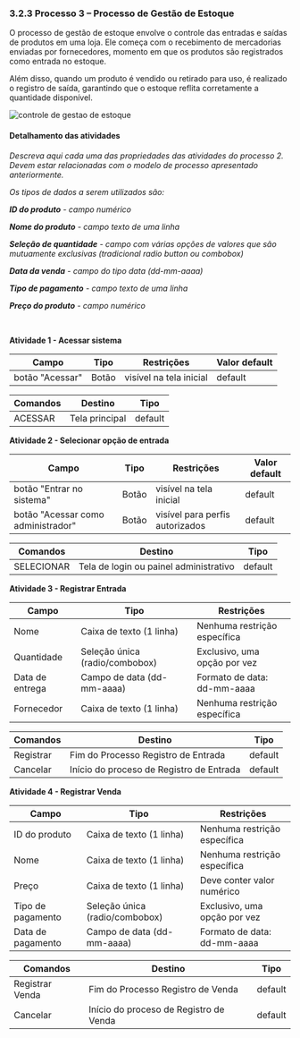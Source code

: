 ### 3.2.3 Processo 3 – Processo de Gestão de Estoque

O processo de gestão de estoque envolve o controle das entradas e saídas de produtos em uma loja. Ele começa com o recebimento de mercadorias enviadas por fornecedores, momento em que os produtos são registrados como entrada no estoque.

Além disso, quando um produto é vendido ou retirado para uso, é realizado o registro de saída, garantindo que o estoque reflita corretamente a quantidade disponível.

![controle de gestao de estoque](https://github.com/user-attachments/assets/cfb0627e-72ed-4c2f-a9c4-82aa35d5bfb5)

#### Detalhamento das atividades

_Descreva aqui cada uma das propriedades das atividades do processo 2. 
Devem estar relacionadas com o modelo de processo apresentado anteriormente._

_Os tipos de dados a serem utilizados são:_

_**ID do produto** - campo numérico_

_**Nome do produto** - campo texto de uma linha_

_**Seleção de quantidade** - campo com várias opções de valores que são mutuamente exclusivas (tradicional radio button ou combobox)_

_**Data da venda** - campo do tipo data (dd-mm-aaaa)_

_**Tipo de pagamento** - campo texto de uma linha_

_**Preço do produto** - campo numérico_

<br>

**Atividade 1 - Acessar sistema**

| **Campo**       | **Tipo** | **Restrições**               | **Valor default** |
|-----------------|----------|-------------------------------|-------------------|
| botão "Acessar" | Botão    | visível na tela inicial       | default           |

| **Comandos** | **Destino**    | **Tipo**  |
|--------------|----------------|-----------|
| ACESSAR      | Tela principal | default   |

**Atividade 2 - Selecionar opção de entrada**

| **Campo**               | **Tipo**   | **Restrições**                     | **Valor default** |
|-------------------------|------------|------------------------------------|-------------------|
| botão "Entrar no sistema" | Botão    | visível na tela inicial            | default           |
| botão "Acessar como administrador" | Botão | visível para perfis autorizados | default           |

| **Comandos** | **Destino**                  | **Tipo**  |
|--------------|------------------------------|-----------|
| SELECIONAR   | Tela de login ou painel administrativo | default   |


**Atividade 3 - Registrar Entrada**

| **Campo**         | **Tipo**                       | **Restrições**                             |
|-------------------|--------------------------------|--------------------------------------------|
| Nome              | Caixa de texto (1 linha)       | Nenhuma restrição específica               |
| Quantidade        | Seleção única (radio/combobox) | Exclusivo, uma opção por vez               |
| Data de entrega   | Campo de data (dd-mm-aaaa)     | Formato de data: dd-mm-aaaa                |
| Fornecedor        | Caixa de texto (1 linha)       | Nenhuma restrição específica               |

| **Comandos** |  **Destino** | **Tipo** |
| --- | --- | --- |
| Registrar | Fim do Processo Registro de Entrada | default |
| Cancelar | Início do proceso de Registro de Entrada | default |


**Atividade 4 - Registrar Venda**

| **Campo**           | **Tipo**                       | **Restrições**                             |
|---------------------|--------------------------------|--------------------------------------------|
| ID do produto       | Caixa de texto (1 linha)       | Nenhuma restrição específica               |
| Nome                | Caixa de texto (1 linha)       | Nenhuma restrição específica               |
| Preço               | Caixa de texto (1 linha)       | Deve conter valor numérico                 |
| Tipo de pagamento   | Seleção única (radio/combobox) | Exclusivo, uma opção por vez               |
| Data de pagamento   | Campo de data (dd-mm-aaaa)     | Formato de data: dd-mm-aaaa                |

| **Comandos** |  **Destino** | **Tipo** |
| --- | --- | --- |
| Registrar Venda | Fim do Processo Registro de Venda | default |
| Cancelar | Início do proceso de Registro de Venda | default |
